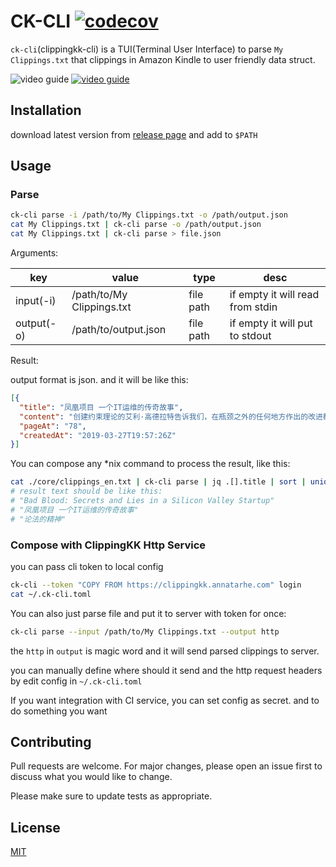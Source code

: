 # CK-CLI [![codecov](https://codecov.io/gh/clippingkk/cli/branch/master/graph/badge.svg?token=68N24T6T9P)](https://codecov.io/gh/clippingkk/cli)

`ck-cli`(clippingkk-cli) is a TUI(Terminal User Interface) to parse `My Clippings.txt` that clippings in Amazon Kindle to user friendly data struct.

![video guide](https://youtu.be/y4pgU9zIpxA)
[![video guide](http://img.youtube.com/vi/y4pgU9zIpxA/0.jpg)](http://www.youtube.com/watch?v=y4pgU9zIpxA "ClippingKK 命令行工具上传使用")

## Installation

download latest version from [release page](https://github.com/clippingkk/cli/releases) and add to `$PATH`

## Usage

### Parse

```bash
ck-cli parse -i /path/to/My Clippings.txt -o /path/output.json
cat My Clippings.txt | ck-cli parse -o /path/output.json
cat My Clippings.txt | ck-cli parse > file.json
```

Arguments:

|    key |   value |   type |   desc |
| ------ | ------- | ------ | ------ |
| input(-i) | /path/to/My Clippings.txt | file path | if empty it will read from stdin |
| output(-o) | /path/to/output.json | file path | if empty it will put to stdout |

Result:

output format is json. and it will be like this:

```json
[{
  "title": "凤凰项目 一个IT运维的传奇故事",
  "content": "创建约束理论的艾利·高德拉特告诉我们，在瓶颈之外的任何地方作出的改进都是假象。难以置信，但千真万确！在瓶颈之后作出任何改进都是徒劳的，因为只能干等着瓶颈把工作传送过来。而在瓶颈之前作出的任何改进则只会导致瓶颈处堆积更多的库存",
  "pageAt": "78",
  "createdAt": "2019-03-27T19:57:26Z"
}]
```

You can compose any *nix command to process the result, like this:

```bash
cat ./core/clippings_en.txt | ck-cli parse | jq .[].title | sort | uniq
# result text should be like this:
# "Bad Blood: Secrets and Lies in a Silicon Valley Startup"
# "凤凰项目 一个IT运维的传奇故事"
# "论法的精神"
```
### Compose with ClippingKK Http Service

you can pass cli token to local config

```bash
ck-cli --token "COPY FROM https://clippingkk.annatarhe.com" login
cat ~/.ck-cli.toml
```

You can also just parse file and put it to server with token for once:

```bash
ck-cli parse --input /path/to/My Clippings.txt --output http
```

the `http` in `output` is magic word and it will send parsed clippings to server.

you can manually define where should it send and the http request headers by edit config in `~/.ck-cli.toml`

If you want integration with CI service, you can set config as secret. and to do something you want

## Contributing

Pull requests are welcome. For major changes, please open an issue first to discuss what you would like to change.

Please make sure to update tests as appropriate.

## License
[MIT](https://choosealicense.com/licenses/mit/)
